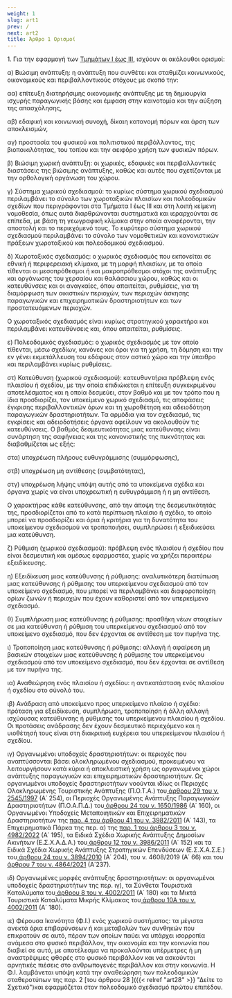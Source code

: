 ```yaml
---
weight: 1
slug: art1
prev: /
next: art2
title: Άρθρο 1 Ορισμοί
---
```


1\. Για την εφαρμογή των [Τμημάτων I έως III](http://localhost:1313/admin/#/collections/edit/docs/part1/sec1/art1/_index), ισχύουν οι ακόλουθοι ορισμοί:

α) Βιώσιμη ανάπτυξη: η ανάπτυξη που συνθέτει και σταθμίζει κοινωνικούς, οικονομικούς και περιβαλλοντικούς στόχους με σκοπό την:

αα) επίτευξη διατηρήσιμης οικονομικής ανάπτυξης με τη δημιουργία ισχυρής παραγωγικής βάσης και έμφαση στην καινοτομία και την αύξηση της απασχόλησης,

αβ) εδαφική και κοινωνική συνοχή, δίκαιη κατανομή πόρων και άρση των αποκλεισμών,

αγ) προστασία του φυσικού και πολιτιστικού περιβάλλοντος, της βιοποικιλότητας, του τοπίου και την αειφόρο χρήση των φυσικών πόρων.

β) Βιώσιμη χωρική ανάπτυξη: οι χωρικές, εδαφικές και περιβαλλοντικές διαστάσεις της βιώσιμης ανάπτυξης, καθώς και αυτές που σχετίζονται με την ορθολογική οργάνωση του χώρου.

γ) Σύστημα χωρικού σχεδιασμού: το κυρίως σύστημα χωρικού σχεδιασμού περιλαμβάνει το σύνολο των χωροταξικών πλαισίων και πολεοδομικών σχεδίων που περιγράφονται στα Τμήματα I έως III και στη λοιπή κείμενη νομοθεσία, όπως αυτά διαρθρώνονται συστηματικά και ιεραρχούνται σε επίπεδα, με βάση τη γεωγραφική κλίμακα στην οποία αναφέρονται, την αποστολή και το περιεχόμενό τους. Το ευρύτερο σύστημα χωρικού σχεδιασμού περιλαμβάνει το σύνολο των νομοθετικών και κανονιστικών πράξεων χωροταξικού και πολεοδομικού σχεδιασμού.

δ) Χωροταξικός σχεδιασμός: ο χωρικός σχεδιασμός που εκπονείται σε εθνική ή περιφερειακή κλίμακα, με τη μορφή πλαισίων, με τα οποία τίθενται οι μεσοπρόθεσμοι ή και μακροπρόθεσμοι στόχοι της ανάπτυξης και οργάνωσης του χερσαίου και θαλάσσιου χώρου, καθώς και οι κατευθύνσεις και οι αναγκαίες, όπου απαιτείται, ρυθμίσεις, για τη διαμόρφωση των οικιστικών περιοχών, των περιοχών άσκησης παραγωγικών και επιχειρηματικών δραστηριοτήτων και των προστατευόμενων περιοχών.

Ο χωροταξικός σχεδιασμός είναι κυρίως στρατηγικού χαρακτήρα και περιλαμβάνει κατευθύνσεις και, όπου απαιτείται, ρυθμίσεις.

ε) Πολεοδομικός σχεδιασμός: ο χωρικός σχεδιασμός με τον οποίο τίθενται, μέσω σχεδίων, κανόνες και όροι για τη χρήση, τη δόμηση και την εν γένει εκμετάλλευση του εδάφους στον αστικό χώρο και την ύπαιθρο και περιλαμβάνει κυρίως ρυθμίσεις.

στ) Κατεύθυνση (χωρικού σχεδιασμού): κατευθυντήρια πρόβλεψη ενός πλαισίου ή σχεδίου, με την οποία επιδιώκεται η επίτευξη συγκεκριμένου αποτελέσματος και η οποία δεσμεύει, στον βαθμό και με τον τρόπο που η ίδια προσδιορίζει, τον υποκείμενο χωρικό σχεδιασμό, τις αποφάσεις έγκρισης περιβαλλοντικών όρων και τη χωροθέτηση και αδειοδότηση παραγωγικών δραστηριοτήτων. Τα αρμόδια για τον σχεδιασμό, τις εγκρίσεις και αδειοδοτήσεις όργανα οφείλουν να ακολουθούν τις κατευθύνσεις. Ο βαθμός δεσμευτικότητας μιας κατεύθυνσης είναι συνάρτηση της σαφήνειας και της κανονιστικής της πυκνότητας και διαβαθμίζεται ως εξής:

στα) υποχρέωση πλήρους ευθυγράμμισης (συμμόρφωσης),

στβ) υποχρέωση μη αντίθεσης (συμβατότητας),

στγ) υποχρέωση λήψης υπόψη αυτής από τα υποκείμενα σχέδια και όργανα χωρίς να είναι υποχρεωτική η ευθυγράμμιση ή η μη αντίθεση.

Ο χαρακτήρας κάθε κατεύθυνσης, από την άποψη της δεσμευτικότητάς της, προσδιορίζεται από το κατά περίπτωση πλαίσιο ή σχέδιο, το οποίο μπορεί να προσδιορίζει και όρια ή κριτήρια για τη δυνατότητα του υποκείμενου σχεδιασμού να τροποποιήσει, συμπληρώσει ή εξειδικεύσει μια κατεύθυνση.

ζ) Ρύθμιση (χωρικού σχεδιασμού): πρόβλεψη ενός πλαισίου ή σχεδίου που είναι δεσμευτική και αμέσως εφαρμοστέα, χωρίς να χρήζει περαιτέρω εξειδίκευσης.

η) Εξειδίκευση μιας κατεύθυνσης ή ρύθμισης: αναλυτικότερη διατύπωση μιας κατεύθυνσης ή ρύθμισης του υπερκείμενου σχεδιασμού από τον υποκείμενο σχεδιασμό, που μπορεί να περιλαμβάνει και διαφοροποίηση ορίων ζωνών ή περιοχών που έχουν καθοριστεί από τον υπερκείμενο σχεδιασμό.

θ) Συμπλήρωση μιας κατεύθυνσης ή ρύθμισης: προσθήκη νέων στοιχείων σε μια κατεύθυνση ή ρύθμιση του υπερκείμενου σχεδιασμού από τον υποκείμενο σχεδιασμό, που δεν έρχονται σε αντίθεση με τον πυρήνα της.

ι) Τροποποίηση μιας κατεύθυνσης ή ρύθμισης: αλλαγή ή αφαίρεση μη βασικών στοιχείων μιας κατεύθυνσης ή ρύθμισης του υπερκείμενου σχεδιασμού από τον υποκείμενο σχεδιασμό, που δεν έρχονται σε αντίθεση με τον πυρήνα της.

ια) Αναθεώρηση ενός πλαισίου ή σχεδίου: η αντικατάσταση ενός πλαισίου ή σχεδίου στο σύνολό του.

ιβ) Ανάδραση από υποκείμενο προς υπερκείμενο πλαίσιο ή σχέδιο: πρόταση για εξειδίκευση, συμπλήρωση, τροποποίηση ή άλλη αλλαγή ισχύουσας κατεύθυνσης ή ρύθμισης του υπερκείμενου πλαισίου ή σχεδίου. Οι προτάσεις ανάδρασης δεν έχουν δεσμευτικό περιεχόμενο και η υιοθέτησή τους είναι στη διακριτική ευχέρεια του υπερκείμενου πλαισίου ή σχεδίου.

ιγ) Οργανωμένοι υποδοχείς δραστηριοτήτων: οι περιοχές που αναπτύσσονται βάσει ολοκληρωμένου σχεδιασμού, προκειμένου να λειτουργήσουν κατά κύρια ή αποκλειστική χρήση ως οργανωμένοι χώροι ανάπτυξης παραγωγικών και επιχειρηματικών δραστηριοτήτων. Ως οργανωμένοι υποδοχείς δραστηριοτήτων νοούνται ιδίως οι Περιοχές Ολοκληρωμένης Τουριστικής Ανάπτυξης (Π.Ο.Τ.Α.) του<a href="https://ia37rg02wpsa01.blob.core.windows.net/fek/01/1997/19970100254.pdf" title="Δείτε το Σχετικό"> άρθρου 29 του ν. 2545/1997</a> (Α΄ 254), οι Περιοχές Οργανωμένης Ανάπτυξης Παραγωγικών Δραστηριοτήτων (Π.Ο.Α.Π.Δ.) του<a href="https://ia37rg02wpsa01.blob.core.windows.net/fek/01/1986/19860100160.pdf" title="Δείτε το Σχετικό"> άρθρου 24 του ν. 1650/1986</a> (Α΄ 160), οι Οργανωμένοι Υποδοχείς Μεταποιητικών και Επιχειρηματικών Δραστηριοτήτων της <a href="https://ia37rg02wpsa01.blob.core.windows.net/fek/01/2011/20110100143.pdf" title="Δείτε το Σχετικό">παρ. 4 του άρθρου 41 του ν. 3982/2011</a> (Α΄ 143), τα Επιχειρηματικά Πάρκα της περ. α) της <a href="https://ia37rg02wpsa01.blob.core.windows.net/fek/01/2022/20220100195.pdf" title="Δείτε το Σχετικό">παρ. 1 του άρθρου 3 του ν. 4982/2022</a> (Α΄ 195), τα Ειδικά Σχέδια Χωρικής Ανάπτυξης Δημοσίων Ακινήτων (Ε.Σ.Χ.Α.Δ.Α.) του<a href="https://ia37rg02wpsa01.blob.core.windows.net/fek/01/2011/20110100152.pdf" title="Δείτε το Σχετικό"> άρθρου 12 του ν. 3986/2011</a> (Α΄ 152) και τα Ειδικά Σχέδια Χωρικής Ανάπτυξης Στρατηγικών Επενδύσεων (Ε.Σ.Χ.Α.Σ.Ε.) του<a href="https://ia37rg02wpsa01.blob.core.windows.net/fek/01/2010/20100100204.pdf" title="Δείτε το Σχετικό"> άρθρου 24 του ν. 3894/2010</a> (Α΄ 204), του ν. 4608/2019 (Α΄ 66) και του<a href="https://ia37rg02wpsa01.blob.core.windows.net/fek/01/2021/20210100237.pdf" title="Δείτε το Σχετικό"> άρθρου 7 του ν. 4864/2021</a> (Α΄237).

ιδ) Οργανωμένες μορφές ανάπτυξης δραστηριοτήτων: οι οργανωμένοι υποδοχείς δραστηριοτήτων της περ. ιγ), τα Σύνθετα Τουριστικά Καταλύματα του<a href="https://ia37rg02wpsa01.blob.core.windows.net/fek/01/2011/20110100180.pdf" title="Δείτε το Σχετικό"> άρθρου 8 του ν. 4002/2011</a> (Α΄ 180) και τα Μικτά Τουριστικά Καταλύματα Μικρής Κλίμακας του<a href="https://ia37rg02wpsa01.blob.core.windows.net/fek/01/2011/20110100180.pdf" title="Δείτε το Σχετικό"> άρθρου 10Α του ν. 4002/2011</a> (Α΄ 180).

ιε) Φέρουσα Ικανότητα (Φ.Ι.) ενός χωρικού συστήματος: τα μέγιστα ανεκτά όρια επιβαρύνσεων ή και μεταβολών των συνθηκών που επικρατούν σε αυτό, πέραν των οποίων παύει να υπάρχει ισορροπία ανάμεσα στο φυσικό περιβάλλον, την οικονομία και την κοινωνία που διαβιεί σε αυτό, με αποτέλεσμα να προκαλούνται υπέρμετρες ή μη αναστρέψιμες φθορές στο φυσικό περιβάλλον και να ασκούνται αρνητικές πιέσεις στο ανθρωπογενές περιβάλλον και στην κοινωνία. Η Φ.Ι. λαμβάνεται υπόψη κατά την αναθεώρηση των πολεοδομικών σταθεροτύπων της παρ. 2 \[του άρθρου 28 ]\({{\< relref "art28" >}} "Δείτε το Σχετικό")και εφαρμόζεται στον πολεοδομικό σχεδιασμό πρώτου επιπέδου.
